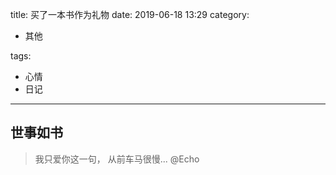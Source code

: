 title: 买了一本书作为礼物
date: 2019-06-18 13:29
category:

- 其他

tags:

- 心情
- 日记

------

## 世事如书
<!-- more -->
>  我只爱你这一句， 从前车马很慢... @Echo
>
